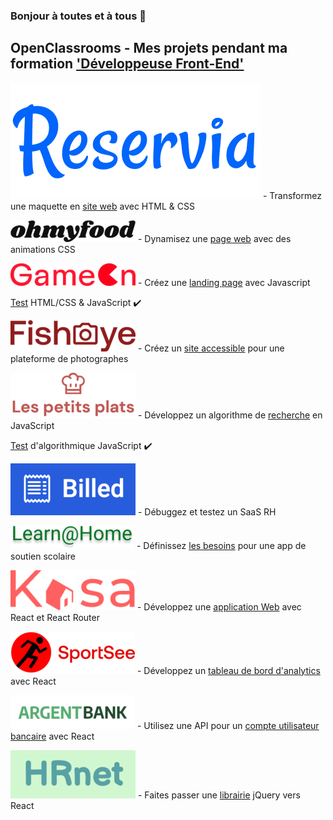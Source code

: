 ### Bonjour à toutes et à tous 👋

## OpenClassrooms - Mes projets pendant ma formation ['Développeuse Front-End'](https://openclassrooms.com/fr/paths/314-developpeur-front-end)

[![LogoProjet2](https://github.com/CathelineOnceUponATime/CathelineGrappin_2_20082021/blob/main/images/logo/Reservia%20grand.svg)](https://github.com/CathelineOnceUponATime/CathelineGrappin_2_20082021) - Transformez une maquette en [site web](https://cathelineonceuponatime.github.io/CathelineGrappin_2_20082021) avec HTML & CSS

[![LogoProjet3](https://github.com/CathelineOnceUponATime/CathelineGrappin_3_02102021/blob/main/images/logo/ohmyfood%20fond%20blanc%20(1).png)](https://github.com/CathelineOnceUponATime/CathelineGrappin_3_02102021) - Dynamisez une [page web](
https://cathelineonceuponatime.github.io/CathelineGrappin_3_02102021/) avec des animations CSS

[![LogoProjet4](https://github.com/CathelineOnceUponATime/GameOn-website-FR/blob/master/starterOnly/Logo%20GameOn.png)](https://github.com/CathelineOnceUponATime/GameOn-website-FR) - Créez une [landing page](https://cathelineonceuponatime.github.io/GameOn-website-FR/) avec Javascript

[Test](https://drive.google.com/file/d/1NtFYsO3g6Vsij2fXgqAhvU06kT5H9gPl/view?usp=sharing) HTML/CSS & JavaScript  ✔️

[![LogoProjet6](https://github.com/CathelineOnceUponATime/CathelineGrappin_6_20122021/blob/main/assets/images/logo%20Fisheye.png)](https://github.com/CathelineOnceUponATime/CathelineGrappin_6_20122021) - Créez un [site accessible](https://cathelineonceuponatime.github.io/CathelineGrappin_6_20122021/) pour une plateforme de photographes

[![LogoProjet7](https://github.com/CathelineOnceUponATime/CathelineGrappin_7_09112021/blob/main/images/logo/Logo%20Les%20Petits%20Plats.png)](https://github.com/CathelineOnceUponATime/CathelineGrappin_7_09112021) - Développez un algorithme de [recherche](https://cathelineonceuponatime.github.io/CathelineGrappin_7_09112021/) en JavaScript

[Test](https://drive.google.com/file/d/1o0ylTCFqpwTxxYTdFMryIX9soeE0jn5b/view?usp=sharing) d'algorithmique JavaScript ✔️

[![LogoProjet9](https://github.com/CathelineOnceUponATime/Billed-app-FR-Front/blob/main/src/assets/images/Logo%20Billed.png)](https://github.com/CathelineOnceUponATime/Billed-app-FR-Front) - Débuggez et testez un SaaS RH

[![LogoProjet10](https://github.com/CathelineOnceUponATime/CathelineGrappin_10_02022022/blob/main/LearnHome.png)](https://github.com/CathelineOnceUponATime/CathelineGrappin_10_02022022) - Définissez [les besoins](https://www.figma.com/file/LcgcaxUxIq7J6vKlKmNaKb/Learn%40Home?node-id=25%3A9) pour une app de soutien scolaire

[![LogoProjet11](https://github.com/CathelineOnceUponATime/CathelineGrappin_11_28022022/blob/main/src/assets/Logo.png)](https://github.com/CathelineOnceUponATime/CathelineGrappin_11_28022022) - Développez une [application Web](https://kasa-cathelineonceuponatime.netlify.app/) avec React et React Router

[![LogoProjet12](https://github.com/CathelineOnceUponATime/CathelineGrappin_12_10032022/blob/main/src/assets/logo%20sportsee.png)](https://github.com/CathelineOnceUponATime/CathelineGrappin_12_10032022) - Développez un [tableau de bord d'analytics](https://sportsee-onceuponatime.netlify.app/user/12?mocked) avec React

[![LogoProjet13](https://github.com/CathelineOnceUponATime/CathelineGrappin_13_04042022-Front/blob/main/src/assets/argentBankLogo%20petit.png)](https://github.com/CathelineOnceUponATime/CathelineGrappin_13_04042022-Front) - Utilisez une API pour un [compte utilisateur bancaire](https://argentbank-onceuponatime.netlify.app/) avec React

[![LogoProjet14](https://github.com/CathelineOnceUponATime/CathelineGrappin_14_27042022/blob/main/src/assets/Logo%20HRnet%20petit.png)](https://github.com/CathelineOnceUponATime/CathelineGrappin_14_27042022) - Faites passer une [librairie](https://hrnet-cathelineonceuponatime.netlify.app/) jQuery vers React
